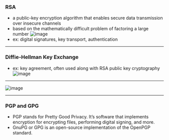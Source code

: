 ### RSA
- a public-key encryption algorithm that enables secure data transmission over insecure channels
- based on the mathematically difficult problem of factoring a large number
![image](https://github.com/user-attachments/assets/f336fc7d-6d81-4da4-afa9-55ebf8240ecf)
- ex: digital signatures, key transport, authentication
___
### Diffie-Hellman Key Exchange
- ex: key agreement, often used along with RSA public key cryptography
![image](https://github.com/user-attachments/assets/c256d3a5-d732-4fc0-a50f-66790581ff28)
___
![image](https://github.com/user-attachments/assets/02b8ffe7-c958-4ff1-b53a-cc41eb882bee)
___
### PGP and GPG
- PGP stands for Pretty Good Privacy. It’s software that implements encryption for encrypting files, performing digital signing, and more.
-  GnuPG or GPG is an open-source implementation of the OpenPGP standard.
  
